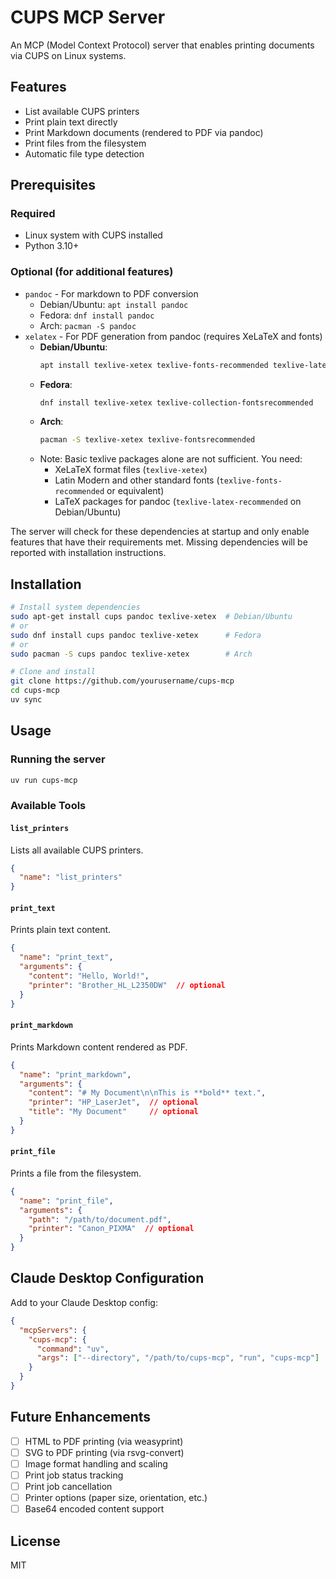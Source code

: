 # CUPS MCP Server

An MCP (Model Context Protocol) server that enables printing documents via CUPS on Linux systems.

## Features

- List available CUPS printers
- Print plain text directly
- Print Markdown documents (rendered to PDF via pandoc)
- Print files from the filesystem
- Automatic file type detection

## Prerequisites

### Required
- Linux system with CUPS installed
- Python 3.10+

### Optional (for additional features)
- `pandoc` - For markdown to PDF conversion
  - Debian/Ubuntu: `apt install pandoc`
  - Fedora: `dnf install pandoc`
  - Arch: `pacman -S pandoc`
- `xelatex` - For PDF generation from pandoc (requires XeLaTeX and fonts)
  - **Debian/Ubuntu**: 
    ```bash
    apt install texlive-xetex texlive-fonts-recommended texlive-latex-recommended
    ```
  - **Fedora**: 
    ```bash
    dnf install texlive-xetex texlive-collection-fontsrecommended
    ```
  - **Arch**: 
    ```bash
    pacman -S texlive-xetex texlive-fontsrecommended
    ```
  - Note: Basic texlive packages alone are not sufficient. You need:
    - XeLaTeX format files (`texlive-xetex`)
    - Latin Modern and other standard fonts (`texlive-fonts-recommended` or equivalent)
    - LaTeX packages for pandoc (`texlive-latex-recommended` on Debian/Ubuntu)

The server will check for these dependencies at startup and only enable features that have their requirements met. Missing dependencies will be reported with installation instructions.

## Installation

```bash
# Install system dependencies
sudo apt-get install cups pandoc texlive-xetex  # Debian/Ubuntu
# or
sudo dnf install cups pandoc texlive-xetex      # Fedora
# or
sudo pacman -S cups pandoc texlive-xetex        # Arch

# Clone and install
git clone https://github.com/yourusername/cups-mcp
cd cups-mcp
uv sync
```

## Usage

### Running the server

```bash
uv run cups-mcp
```

### Available Tools

#### `list_printers`
Lists all available CUPS printers.

```json
{
  "name": "list_printers"
}
```

#### `print_text`
Prints plain text content.

```json
{
  "name": "print_text",
  "arguments": {
    "content": "Hello, World!",
    "printer": "Brother_HL_L2350DW"  // optional
  }
}
```

#### `print_markdown`
Prints Markdown content rendered as PDF.

```json
{
  "name": "print_markdown",
  "arguments": {
    "content": "# My Document\n\nThis is **bold** text.",
    "printer": "HP_LaserJet",  // optional
    "title": "My Document"     // optional
  }
}
```

#### `print_file`
Prints a file from the filesystem.

```json
{
  "name": "print_file",
  "arguments": {
    "path": "/path/to/document.pdf",
    "printer": "Canon_PIXMA"  // optional
  }
}
```

## Claude Desktop Configuration

Add to your Claude Desktop config:

```json
{
  "mcpServers": {
    "cups-mcp": {
      "command": "uv",
      "args": ["--directory", "/path/to/cups-mcp", "run", "cups-mcp"]
    }
  }
}
```

## Future Enhancements

- [ ] HTML to PDF printing (via weasyprint)
- [ ] SVG to PDF printing (via rsvg-convert)
- [ ] Image format handling and scaling
- [ ] Print job status tracking
- [ ] Print job cancellation
- [ ] Printer options (paper size, orientation, etc.)
- [ ] Base64 encoded content support

## License

MIT